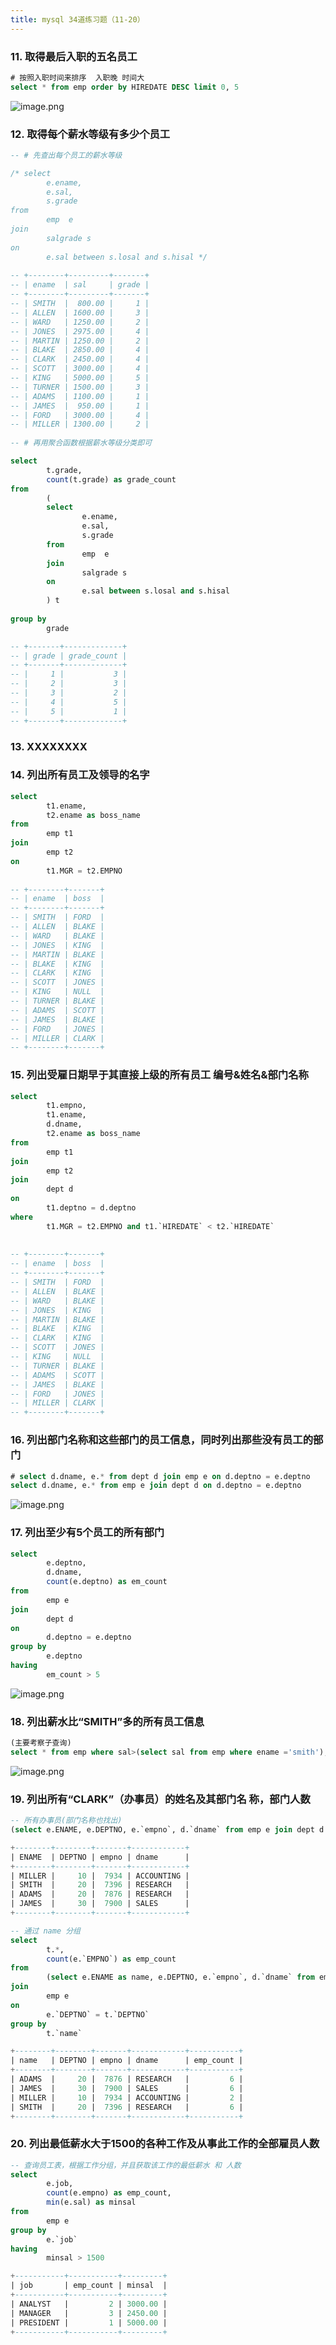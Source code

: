 ```yaml
---
title: mysql 34道练习题（11-20）
---
```


### 11. 取得最后入职的五名员工

```sql
# 按照入职时间来排序  入职晚 时间大
select * from emp order by HIREDATE DESC limit 0, 5
```

![image.png](http://s3.airtlab.com/mysql/1620804750369-0ac485e1-7303-455e-bf0c-d83035dacef9.png) 

### 12. 取得每个薪水等级有多少个员工

```sql
-- # 先查出每个员工的薪水等级

/* select
        e.ename,
        e.sal,
        s.grade
from
        emp  e
join
		salgrade s
on
		e.sal between s.losal and s.hisal */
		
-- +--------+---------+-------+
-- | ename  | sal     | grade |
-- +--------+---------+-------+
-- | SMITH  |  800.00 |     1 |
-- | ALLEN  | 1600.00 |     3 |
-- | WARD   | 1250.00 |     2 |
-- | JONES  | 2975.00 |     4 |
-- | MARTIN | 1250.00 |     2 |
-- | BLAKE  | 2850.00 |     4 |
-- | CLARK  | 2450.00 |     4 |
-- | SCOTT  | 3000.00 |     4 |
-- | KING   | 5000.00 |     5 |
-- | TURNER | 1500.00 |     3 |
-- | ADAMS  | 1100.00 |     1 |
-- | JAMES  |  950.00 |     1 |
-- | FORD   | 3000.00 |     4 |
-- | MILLER | 1300.00 |     2 |
		
-- # 再用聚合函数根据薪水等级分类即可

select
		t.grade,
		count(t.grade) as grade_count
from
		(
		select
		        e.ename,
        		e.sal,
		        s.grade
		from
        		emp  e
		join
				salgrade s
		on
				e.sal between s.losal and s.hisal
		) t
		
group by
		grade

-- +-------+-------------+
-- | grade | grade_count |
-- +-------+-------------+
-- |     1 |           3 |
-- |     2 |           3 |
-- |     3 |           2 |
-- |     4 |           5 |
-- |     5 |           1 |
-- +-------+-------------+
```

### 13. XXXXXXXX

### 14. 列出所有员工及领导的名字

```sql
select
		t1.ename,
		t2.ename as boss_name
from
		emp t1
join
		emp t2
on
		t1.MGR = t2.EMPNO
		
-- +--------+-------+
-- | ename  | boss  |
-- +--------+-------+
-- | SMITH  | FORD  |
-- | ALLEN  | BLAKE |
-- | WARD   | BLAKE |
-- | JONES  | KING  |
-- | MARTIN | BLAKE |
-- | BLAKE  | KING  |
-- | CLARK  | KING  |
-- | SCOTT  | JONES |
-- | KING   | NULL  |
-- | TURNER | BLAKE |
-- | ADAMS  | SCOTT |
-- | JAMES  | BLAKE |
-- | FORD   | JONES |
-- | MILLER | CLARK |
-- +--------+-------+
```

### 15. 列出受雇日期早于其直接上级的所有员工 编号&姓名&部门名称

```sql
select
		t1.empno,
		t1.ename,
		d.dname,
		t2.ename as boss_name
from
		emp t1
join
		emp t2
join
		dept d
on
		t1.deptno = d.deptno
where
		t1.MGR = t2.EMPNO and t1.`HIREDATE` < t2.`HIREDATE`
		
		
-- +--------+-------+
-- | ename  | boss  |
-- +--------+-------+
-- | SMITH  | FORD  |
-- | ALLEN  | BLAKE |
-- | WARD   | BLAKE |
-- | JONES  | KING  |
-- | MARTIN | BLAKE |
-- | BLAKE  | KING  |
-- | CLARK  | KING  |
-- | SCOTT  | JONES |
-- | KING   | NULL  |
-- | TURNER | BLAKE |
-- | ADAMS  | SCOTT |
-- | JAMES  | BLAKE |
-- | FORD   | JONES |
-- | MILLER | CLARK |
-- +--------+-------+
```

### 16. 列出部门名称和这些部门的员工信息，同时列出那些没有员工的部门

```sql
# select d.dname, e.* from dept d join emp e on d.deptno = e.deptno
select d.dname, e.* from emp e join dept d on d.deptno = e.deptno
```

![image.png](http://s3.airtlab.com/mysql/1620806857777-0d3198fc-3863-4090-92f4-76cd884278d3.png)

### 17. 列出至少有5个员工的所有部门

```sql
select
		e.deptno,
		d.dname,
		count(e.deptno) as em_count
from
		emp e
join
		dept d
on
		d.deptno = e.deptno
group by
		e.deptno
having
		em_count > 5
```

![image.png](http://s3.airtlab.com/mysql/1620807257224-06be3670-af5f-4fe5-a2e7-ee25307a8e60.png) 

### 18. 列出薪水比“SMITH”多的所有员工信息

```sql
(主要考察子查询)
select * from emp where sal>(select sal from emp where ename ='smith');
```

![image.png](http://s3.airtlab.com/mysql/1620807432665-e4f1b2a6-b535-40b8-b60a-98827df9eaf5.png) 

### 19. 列出所有“CLARK”（办事员）的姓名及其部门名 称，部门人数

```sql
-- 所有办事员(部门名称也找出)
(select e.ENAME, e.DEPTNO, e.`empno`, d.`dname` from emp e join dept d on d.`DEPTNO` = e.`DEPTNO` where e.`JOB` = "CLERK");

+--------+--------+-------+------------+
| ENAME  | DEPTNO | empno | dname      |
+--------+--------+-------+------------+
| MILLER |     10 |  7934 | ACCOUNTING |
| SMITH  |     20 |  7396 | RESEARCH   |
| ADAMS  |     20 |  7876 | RESEARCH   |
| JAMES  |     30 |  7900 | SALES      |
+--------+--------+-------+------------+
```

```sql
-- 通过 name 分组
select
		t.*,
		count(e.`EMPNO`) as emp_count
from
		(select e.ENAME as name, e.DEPTNO, e.`empno`, d.`dname` from emp e join dept d on d.`DEPTNO` = e.`DEPTNO` where e.`JOB` = "CLERK") t
join
		emp e
on
		e.`DEPTNO` = t.`DEPTNO`
group by
		t.`name` 

+--------+--------+-------+------------+-----------+
| name   | DEPTNO | empno | dname      | emp_count |
+--------+--------+-------+------------+-----------+
| ADAMS  |     20 |  7876 | RESEARCH   |         6 |
| JAMES  |     30 |  7900 | SALES      |         6 |
| MILLER |     10 |  7934 | ACCOUNTING |         2 |
| SMITH  |     20 |  7396 | RESEARCH   |         6 |
+--------+--------+-------+------------+-----------+
```

### 20. 列出最低薪水大于1500的各种工作及从事此工作的全部雇员人数

```sql
-- 查询员工表，根据工作分组，并且获取该工作的最低薪水 和 人数
select
		e.job,
    	count(e.empno) as emp_count,
		min(e.sal) as minsal
from 
		emp e
group by
		e.`job`
having
		minsal > 1500

+-----------+-----------+---------+
| job       | emp_count | minsal  |
+-----------+-----------+---------+
| ANALYST   |         2 | 3000.00 |
| MANAGER   |         3 | 2450.00 |
| PRESIDENT |         1 | 5000.00 |
+-----------+-----------+---------+
```
